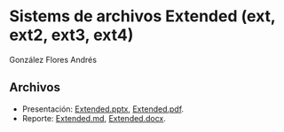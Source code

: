 # Sistems de archivos Extended (ext, ext2, ext3, ext4)

González Flores Andrés

## Archivos

- Presentación: [Extended.pptx](./Extended.pptx), [Extended.pdf](./Extended.pdf).
- Reporte: [Extended.md](./Extended.md), [Extended.docx](./Extended.docx).
